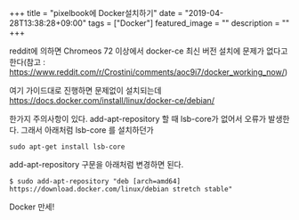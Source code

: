 +++
title = "pixelbook에 Docker설치하기"
date = "2019-04-28T13:38:28+09:00"
tags = ["Docker"]
featured_image = ""
description = ""
+++

reddit에 의하면 Chromeos 72 이상에서 docker-ce 최신 버전 설치에 문제가 없다고 한다(참고 : https://www.reddit.com/r/Crostini/comments/aoc9i7/docker_working_now/)

여기 가이드대로 진행하면 문제없이 설치되는데  https://docs.docker.com/install/linux/docker-ce/debian/

한가지 주의사항이 있다. add-apt-repository 할 때 lsb-core가 없어서 오류가 발생한다. 그래서  아래처럼 lsb-core 를 설치하던가

	sudo apt-get install lsb-core

add-apt-repository 구문을 아래처럼 변경하면 된다.

	$ sudo add-apt-repository "deb [arch=amd64] https://download.docker.com/linux/debian stretch stable"

Docker 만세!

<!---
인터넷에서 찾아본 자료에 의하면 docker 설치에 문제가 있다고.  
하지만 고마운 누군가가 직접 binary를 수정해서 github에 공유해 주셨다.

아래에서 스크립트를 받아서 실행하면 깔끔하게 설치된다.
https://github.com/abiosoft/crostini-docker

root 가 아닌 사용자(본인)도 쓸 수 있게 하기 위해 docker그룹에 추가하고

	sudo usermod -a -G docker $USER

터미널만 리스타트 하면 된다고 하는데 그렇게 되지는 않았고 픽셀북을 껐다 켜야 한다.

이후에 아래 명령이 잘 동작하는지 확인한다.

	docker run hello-world
-->
